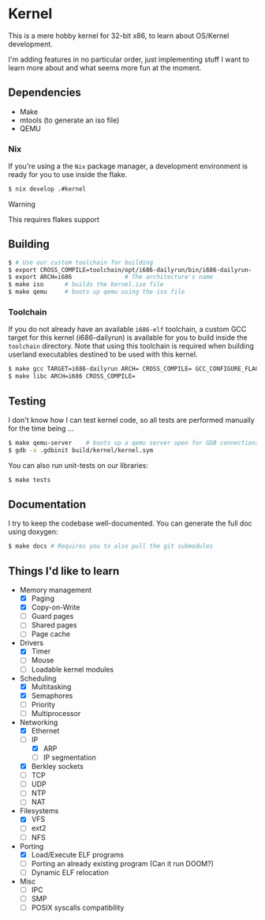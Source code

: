 # Kernel

This is a mere hobby kernel for 32-bit x86, to learn about OS/Kernel development.

I'm  adding features in no particular order, just implementing stuff I want to learn
more about and what seems more fun at the moment.

## Dependencies

* Make
* mtools (to generate an iso file)
* QEMU

### Nix

If you're using a the `Nix` package manager, a development environment is ready for you to use inside the flake.

```bash
$ nix develop .#kernel
```

> [!WARNING]
>
> This requires flakes support

## Building

```bash
$ # Use our custom toolchain for building
$ export CROSS_COMPILE=toolchain/opt/i686-dailyrun/bin/i686-dailyrun-
$ export ARCH=i686               # The architecture's name
$ make iso      # builds the kernel.iso file
$ make qemu     # boots up qemu using the iso file
```

### Toolchain

If you do not already have an available `i686-elf` toolchain, a custom GCC target for this kernel (i686-dailyrun)
is available for you to build inside the `toolchain` directory. Note that using this toolchain is required when
building userland executables destined to be used with this kernel.

```bash
$ make gcc TARGET=i686-dailyrun ARCH= CROSS_COMPILE= GCC_CONFIGURE_FLAGS='--with-newlib'
$ make libc ARCH=i686 CROSS_COMPILE=
```

## Testing

I don't know how I can test kernel code, so all tests are performed manually for the time being ...

```bash
$ make qemu-server    # boots up a qemu server open for GDB connections
$ gdb -x .gdbinit build/kernel/kernel.sym
```

You can also run unit-tests on our libraries:
```bash
$ make tests
```

## Documentation

I try to keep the codebase well-documented. You can generate the full doc using doxygen:
```bash
$ make docs # Requires you to also pull the git submodules
```

## Things I'd like to learn

- Memory management
    - [X] Paging
    - [X] Copy-on-Write
    - [ ] Guard pages
    - [ ] Shared pages
    - [ ] Page cache
- Drivers
    - [X] Timer
    - [ ] Mouse
    - [ ] Loadable kernel modules
- Scheduling
    - [X] Multitasking
    - [X] Semaphores
    - [ ] Priority
    - [ ] Multiprocessor
- Networking
    - [X] Ethernet
    - [ ] IP
        - [X] ARP
        - [ ] IP segmentation
    - [X] Berkley sockets
    - [ ] TCP
    - [ ] UDP
    - [ ] NTP
    - [ ] NAT
- Filesystems
    - [X] VFS
    - [ ] ext2
    - [ ] NFS
- Porting
    - [X] Load/Execute ELF programs
    - [ ] Porting an already existing program (Can it run DOOM?)
    - [ ] Dynamic ELF relocation
- Misc
    - [ ] IPC
    - [ ] SMP
    - [ ] POSIX syscalls compatibility
